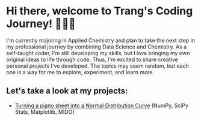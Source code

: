 # Hi there, welcome to Trang's Coding Journey! 👩🏻‍💻

I'm currently majoring in Applied Chemistry and plan to take the next step in my professional journey by combining Data Science and Chemistry. As a self-taught coder, I'm still developing my skills, but I love bringing my own original ideas to life through code. Thus, I'm excited to share creative personal projects I've developed. The topics may seem random, but each one is a way for me to explore, experiment, and learn more.

## Let's take a look at my projects:
- [Turning a piano sheet into a Normal Distribution Curve](https://github.com/NPTrang16/Trang-Portfolio/blob/main/Turning%20a%20piano%20sheet%20into%20a%20Normal%20Distribution%20Curve.md) (NumPy, SciPy Stats, Matplotlib, MIDO)
